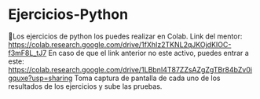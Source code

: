# Ejercicios-Python
🐍Los ejercicios de python los puedes realizar en Colab.  Link del mentor: https://colab.research.google.com/drive/1fXhIz2TKNL2qJKOjdKIOC-f3mF8L_tJ7 En caso de que el link anterior no este activo, puedes entrar a este: https://colab.research.google.com/drive/1LBbnI4T87ZZsAZgZgTBr84bZv0igquxe?usp=sharing    Toma captura de pantalla de cada uno de los resultados de los ejercicios y sube las pruebas.
